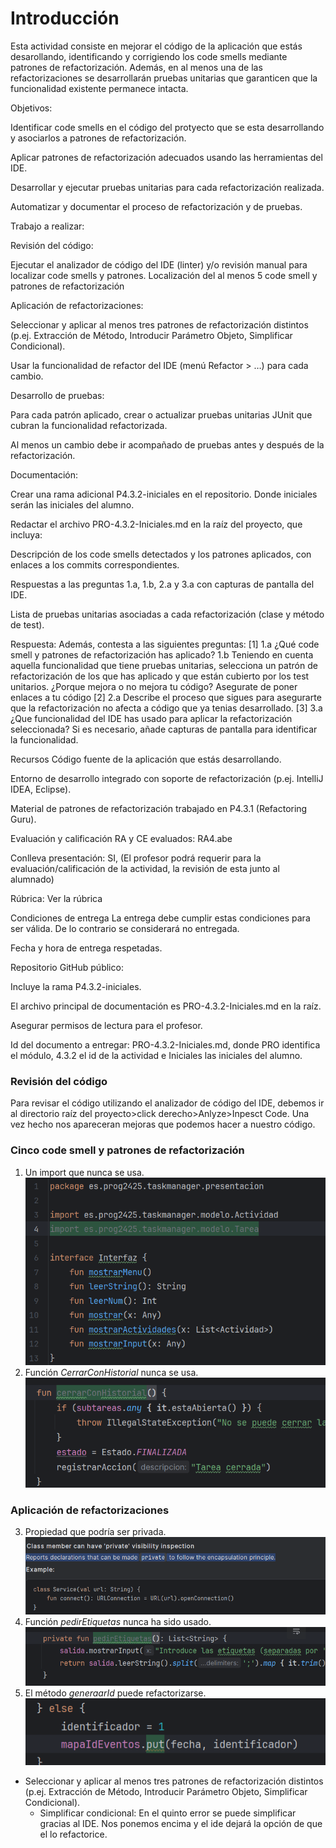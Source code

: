 # Introducción
Esta actividad consiste en mejorar el código de la aplicación que estás desarollando, identificando y corrigiendo los code smells mediante patrones de refactorización. Además, en al menos una de las refactorizaciones se desarrollarán pruebas unitarias que garanticen que la funcionalidad existente permanece intacta.

Objetivos:

Identificar code smells en el código del protyecto que se esta desarrollando y asociarlos a patrones de refactorización.

Aplicar patrones de refactorización adecuados usando las herramientas del IDE.

Desarrollar y ejecutar pruebas unitarias para cada refactorización realizada.

Automatizar y documentar el proceso de refactorización y de pruebas.

Trabajo a realizar:

Revisión del código:

Ejecutar el analizador de código del IDE (linter) y/o revisión manual para localizar code smells y patrones. Localización del al menos 5 code smell y patrones de refactorización

Aplicación de refactorizaciones:

Seleccionar y aplicar al menos tres patrones de refactorización distintos (p.ej. Extracción de Método, Introducir Parámetro Objeto, Simplificar Condicional).

Usar la funcionalidad de refactor del IDE (menú Refactor > …) para cada cambio.

Desarrollo de pruebas:

Para cada patrón aplicado, crear o actualizar pruebas unitarias JUnit que cubran la funcionalidad refactorizada.

Al menos un cambio debe ir acompañado de pruebas antes y después de la refactorización.

Documentación:

Crear una rama adicional P4.3.2-iniciales en el repositorio. Donde iniciales serán las iniciales del alumno.

Redactar el archivo PRO-4.3.2-Iniciales.md en la raíz del proyecto, que incluya:

Descripción de los code smells detectados y los patrones aplicados, con enlaces a los commits correspondientes.

Respuestas a las preguntas 1.a, 1.b, 2.a y 3.a con capturas de pantalla del IDE.

Lista de pruebas unitarias asociadas a cada refactorización (clase y método de test).

Respuesta: Además, contesta a las siguientes preguntas:
[1]
1.a ¿Qué code smell y patrones de refactorización has aplicado?
1.b Teniendo en cuenta aquella funcionalidad que tiene pruebas unitarias, selecciona un patrón de refactorización de los que has aplicado y que están cubierto por los test unitarios. ¿Porque mejora o no mejora tu código? Asegurate de poner enlaces a tu código
[2]
2.a Describe el proceso que sigues para asegurarte que la refactorización no afecta a código que ya tenias desarrollado.
[3]
3.a ¿Que funcionalidad del IDE has usado para aplicar la refactorización seleccionada? Si es necesario, añade capturas de pantalla para identificar la funcionalidad.

Recursos
Código fuente de la aplicación que estás desarrollando.

Entorno de desarrollo integrado con soporte de refactorización (p.ej. IntelliJ IDEA, Eclipse).

Material de patrones de refactorización trabajado en P4.3.1 (Refactoring Guru).

Evaluación y calificación
RA y CE evaluados: RA4.abe

Conlleva presentación: SI, (El profesor podrá requerir para la evaluación/calificación de la actividad, la revisión de esta junto al alumnado)

Rúbrica: Ver la rúbrica


Condiciones de entrega
La entrega debe cumplir estas condiciones para ser válida. De lo contrario se considerará no entregada.

Fecha y hora de entrega respetadas.

Repositorio GitHub público:

Incluye la rama P4.3.2-iniciales.

El archivo principal de documentación es PRO-4.3.2-Iniciales.md en la raíz.

Asegurar permisos de lectura para el profesor.

Id del documento a entregar: PRO-4.3.2-Iniciales.md, donde PRO identifica el módulo, 4.3.2 el id de la actividad e Iniciales las iniciales del alumno.

### Revisión del código
Para revisar el código utilizando el analizador de código del IDE, debemos ir al directorio raíz del proyecto>click derecho>Anlyze>Inpesct Code.
Una vez hecho nos apareceran mejoras que podemos hacer a nuestro código.

### Cinco code smell y patrones de refactorización
1. Un import que nunca se usa.
![img.png](./images/img10.png)
2. Función *CerrarConHistorial* nunca se usa.
![img.png](./images/img11.png)
### Aplicación de refactorizaciones
3. Propiedad que podría ser privada.
![img.png](./images/img13.png)
4. Función *pedirEtiquetas* nunca ha sido usado.
![img.png](./images/img14.png)
5. El método *generaarId* puede refactorizarse.
![img.png](./images/img15.png)
- Seleccionar y aplicar al menos tres patrones de refactorización distintos (p.ej. Extracción de Método, Introducir Parámetro Objeto, Simplificar Condicional).
    - Simplificar condicional:
  En el quinto error se puede simplificar gracias al IDE. Nos ponemos encima y el ide dejará la opción de que el lo refactorice.

